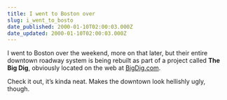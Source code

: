 ```yaml
---
title: I went to Boston over
slug: i_went_to_bosto
date_published: 2000-01-10T02:00:03.000Z
date_updated: 2000-01-10T02:00:03.000Z
---
```


I went to Boston over the weekend, more on that later, but their entire downtown roadway system is being rebuilt as part of a project called **The Big Dig**, obviously located on the web at [BigDig.com](http://www.bigdig.com/home5.htm).

Check it out, it’s kinda neat. Makes the downtown look hellishly ugly, though.
